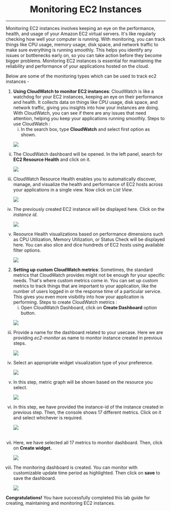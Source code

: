 <h1 align="middle"> Monitoring EC2 Instances</h1>

---
Monitoring EC2 instances involves keeping an eye on the performance, health, and usage of your Amazon EC2 virtual servers. It's like regularly checking how well your computer is running. With monitoring, you can track things like CPU usage, memory usage, disk space, and network traffic to make sure everything is running smoothly. This helps you identify any issues or bottlenecks early on, so you can take action before they become bigger problems. Monitoring EC2 instances is essential for maintaining the reliability and performance of your applications hosted on the cloud.

Below are some of the monitoring types which can be used to track ec2 instances -  

1. **Using CloudWatch to monitor EC2 instances**: CloudWatch is like a watchdog for your EC2 instances, keeping an eye on their performance and health. It collects data on things like CPU usage, disk space, and network traffic, giving you insights into how your instances are doing. With CloudWatch, you can see if there are any issues that need attention, helping you keep your applications running smoothly.
Steps to use CloudWatch :
    <ol>
    <li type="i"> In the search box, type <b>CloudWatch</b> and select first option as shown.

![](./Screenshot/click_on_cloud_watch.png)     
    </li>
    <li type="i"> The CloudWatch dashboard will be opened. In the left panel, search for **EC2 Resource Health** and click on it.

![](./Screenshot/cloud_watch_ec2_resource_health.png)    
    </li>
    <li type="i"> CloudWatch Resource Health enables you to automatically discover, manage, and visualize the health and performance of EC2 hosts across your applications in a single view. Now click on *List View*.

![](./Screenshot/cloud_watch_list_view.png)    
    </li>
    <li type="i">The previously created EC2 instance will be displayed here. Click on the *instance id*.

![](./Screenshot/cloud_watch_instance_id.png)    
    </li>
    <li type="i"> Resource Health visualizations based on performance dimensions such as CPU Utilization, Memory Utilization, or Status Check will be displayed here. You can also slice and dice hundreds of EC2 hosts using available filter options.

![](./Screenshot/cloud_watch_monitor_instance.png)    
    </li>
    </ol>

2. **Setting up custom CloudWatch metrics**: Sometimes, the standard metrics that CloudWatch provides might not be enough for your specific needs. That's where custom metrics come in. You can set up custom metrics to track things that are important to your application, like the number of users logged in or the response time of a particular service. This gives you even more visibility into how your application is performing.
    Steps to create CloudWatch metrics :
    <br>
    <ol>
    <li type="i"> Open CloudWatch Dashboard, click on <b>Create Dashboard</b> option button.

![](./Screenshot/cloud_watch_create_dashboard.png)    
    </li>
    <li type="i"> Provide a name for the dashboard related to your usecase. Here we are providing <i>ec2-monitor</i> as name to monitor instance created in previous steps.

![](./Screenshot/cloud_watch_dashboard_name.png)    
    </li>
    <li type="i"> Select an appropriate widget visualization type of your preference.

![](./Screenshot/cloud_watch_dashboard_widget_type.png)    
    </li>
    <li type="i"> In this step, metric graph will be shown based on the resource you select. 

![](./Screenshot/cloud_watch_dashboard_metric_graph.png)    
    </li>
    <li type="i"> In this step, we have provided the instance-id of the instance created in previous step. Then, the console shows 17 different metrics. Click on it and select whichever is required.

![](./Screenshot/cloud_watch_dashboard_metric_graph_ec2.png)    
    </li>            
    <li type="i"> Here, we have selected all 17 metrics to monitor dashboard. Then, click on <b>Create widget.</b>

![](./Screenshot/cloud_watch_dashboard_metric_graph_ec2_01.png)    
    </li>
    <li type="i"> The monitoring dashboard is created. You can monitor with customizable update time period as highlighted. Then click on <b>save</b> to save the dashboard. 

![](./Screenshot/cloud_watch_dashboard_metric_graph_created.png)    
    </li>
    </ol>

<b>Congratulations!</b> You have successfully completed this lab guide for creating, maintaining and monitoring EC2 instances.
